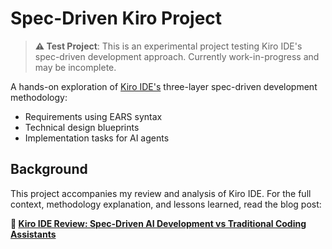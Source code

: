 # Spec-Driven Kiro Project

> **⚠️ Test Project**: This is an experimental project testing Kiro IDE's spec-driven development approach. Currently work-in-progress and may be incomplete.

A hands-on exploration of [Kiro IDE's](https://kiro.dev) three-layer spec-driven development methodology:
- Requirements using EARS syntax
- Technical design blueprints  
- Implementation tasks for AI agents

## Background

This project accompanies my review and analysis of Kiro IDE. For the full context, methodology explanation, and lessons learned, read the blog post:

**📖 [Kiro IDE Review: Spec-Driven AI Development vs Traditional Coding Assistants](https://www.lotharschulz.info/2025/07/20/kiro-ide-review-spec-driven-ai-agent-development-vs-traditional-coding-assistants/)**
